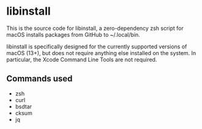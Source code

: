 # libinstall

This is the source code for libinstall, a zero-dependency zsh script for macOS installs packages from GitHub to ~/.local/bin.

libinstall is specifically designed for the currently supported versions of macOS (13+), but does not require anything else
installed on the system. In particular, the Xcode Command Line Tools are not required.

## Commands used
- zsh
- curl
- bsdtar
- cksum
- jq
